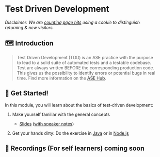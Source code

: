 # Test Driven Development

_Disclaimer: We are [counting page hits](https://github.wdf.sap.corp/cloud-native-dev/usage-tracker) using a cookie to distinguish returning & new visitors._
<img src="https://cloud-native-dev-usage-tracker.cfapps.sap.hana.ondemand.com/pagehit/cc-materials/tdd-intro/1x1.png" alt="" height="1" width="1">

## 🗺️ Introduction

>Test Driven Development (TDD) is an ASE practice with the purpose to lead to a solid suite of automated tests and a testable codebase. Test are always written BEFORE the corresponding production code. This gives us the possibility to identify errors or potential bugs in real time. Find more information on the [ASE Hub](https://github.tools.sap/EngineeringCulture/ase/blob/master/AllLanguages/index.md#test-driven-development-tdd).

## 🚀 Get Started!

In this module, you will learn about the basics of test-driven development:

1. Make yourself familiar with the general concepts
    - [Slides](https://pages.github.tools.sap/EngineeringCulture/ase/AllLanguages/testDrivenDevelopment-slides/index.html) ([with speaker notes](https://pages.github.tools.sap/EngineeringCulture/ase/AllLanguages/testDrivenDevelopment-slides/index.html?showNotes=true))

1. Get your hands dirty: Do the exercise in [Java](../java/) or in [Node.js](../nodejs/)

## 🎥 Recordings (For self learners) coming soon
